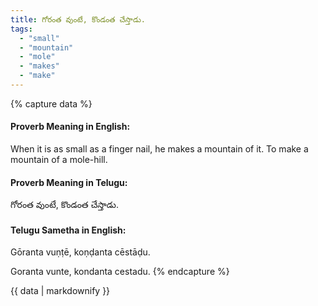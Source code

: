 ```yaml
---
title: గోరంత వుంటే, కొండంత చేస్తాడు.
tags:
  - "small"
  - "mountain"
  - "mole"
  - "makes"
  - "make"
---
```


{% capture data %}
#### Proverb Meaning in English:
When it is as small as a finger nail, he makes a mountain of it.
To make a mountain of a mole-hill.

#### Proverb Meaning in Telugu:
గోరంత వుంటే, కొండంత చేస్తాడు.

#### Telugu Sametha in English:
Gōranta vuṇṭē, koṇḍanta cēstāḍu.

Goranta vunte, kondanta cestadu.
{% endcapture %}

{{ data | markdownify }}

